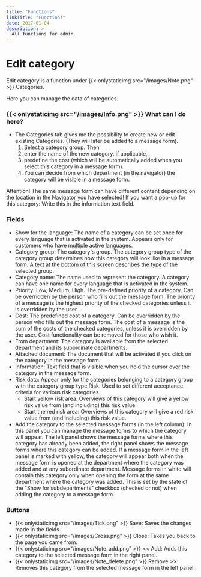 ```yaml
---
title: "Functions"
linkTitle: "Functions"
date: 2017-01-04
description: >
  All functions for admin.
---
```

# Edit category
Edit category is a function under {{< onlystaticimg src="/images/Note.png" >}} Categories.

Here you can manage the data of categories.

### {{< onlystaticimg src="/images/Info.png" >}} What can I do here?

- The Categories tab gives me the possibility to create new or edit existing Categories. (They will later be added to a message form).
  1. Select a category group. Then 
  2. enter the name of the new category. if applicable, 
  3. predefine the cost (which will be automatically added when you select this category in a message form). 
  4. You can decide from which department (in the navigator) the category will be visible in a message form.

Attention! The same message form can have different content depending on the location in the Navigator you have selected! If you want a pop-up for this category: Write this in the information text field.

### Fields

- Show for the language: The name of a category can be set once for every language that is activated in the system. Appears only for customers who have multiple active languages.
- Category group: The category's group. The category group type of the category group determines how this category will look like in a message form. A text at the bottom of this screen describes the type of the selected group.
- Category name: The name used to represent the category. A category can have one name for every language that is activated in the system.
- Priority: Low, Medium, High. The pre-defined priority of a category. Can be overridden by the person who fills out the message form. The priority of a message is the highest priority of the checked categories unless it is overridden by the user.
- Cost: The predefined cost of a category. Can be overridden by the person who fills out the message form. The cost of a message is the sum of the costs of the checked categories, unless it is overridden by the user. Cost functionality can be removed for those who wish it.
- From department: The category is available from the selected department and its subordinate departments.
- Attached document: The document that will be activated if you click on the category in the message form.
- Information: Text field that is visible when you hold the cursor over the category in the message form.
- Risk data: Appear only for the categories belonging to a category group with the category group type Risk. Used to set different acceptance criteria for various risk categories.
  - Start yellow risk area: Overviews of this category will give a yellow risk value from (and including) this risk value.
  - Start the red risk area: Overviews of this category will give a red risk value from (and including) this risk value.
- Add the category to the selected message forms (in the left column): In this panel you can manage the message forms to which the category will appear. The left panel shows the message forms where this category has already been added, the right panel shows the message forms where this category can be added. If a message form in the left panel is marked with yellow, the category will appear both when the message form is opened at the department where the category was added and at any subordinate department. Message forms in white will contain this category only when opening the form at the same department where the category was added. This is set by the state of the "Show for subdepartments" checkbox (checked or not) when adding the category to a message form.

### Buttons

- {{< onlystaticimg src="/images/Tick.png" >}} Save: Saves the changes made in the fields.
- {{< onlystaticimg src="/images/Cross.png" >}} Close: Takes you back to the page you came from.
- {{< onlystaticimg src="/images/Note_add.png" >}} << Add: Adds this category to the selected message form in the right panel.
- {{< onlystaticimg src="/images/Note_delete.png" >}} Remove >>: Removes this category from the selected message form in the left panel.
